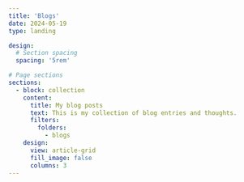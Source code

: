 ```yaml
---
title: 'Blogs'
date: 2024-05-19
type: landing

design:
  # Section spacing
  spacing: '5rem'

# Page sections
sections:
  - block: collection
    content:
      title: My blog posts
      text: This is my collection of blog entries and thoughts.
      filters:
        folders:
          - blogs
    design:
      view: article-grid
      fill_image: false
      columns: 3
---
```

